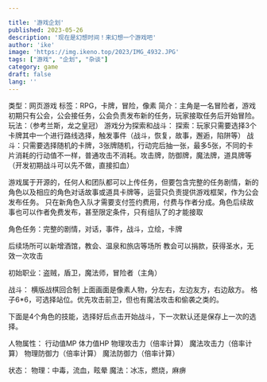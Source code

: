 ```yaml
---

title: '游戏企划'
published: 2023-05-26
description: '现在是幻想时间！来幻想一个游戏吧'
author: 'ike'
image: 'https://img.ikeno.top/2023/IMG_4932.JPG'
tags: ["游戏", "企划", "杂谈"]
category: game
draft: false
lang: ''
---
```


类型：网页游戏
标签：RPG，卡牌，冒险，像素
简介：主角是一名冒险者，游戏初期只有公会，公会接任务，公会负责发布新的任务，玩家接取任务后开始冒险。
玩法：（参考兰斯，龙之皇冠）
游戏分为探索和战斗：
探索：玩家只需要选择3个卡牌其中一个进行路线选择，触发事件（战斗，恢复，故事，邂逅，陷阱等）
战斗：只需要选择随机的卡牌，3张牌随机，行动完后抽一张，最多5张，不同的卡片消耗的行动值不一样，普通攻击不消耗。攻击牌，防御牌，魔法牌，道具牌等（开发初期战斗可以先不做，直接扣血）

游戏属于开源的，任何人和团队都可以上传任务，但要包含完整的任务剧情，新的角色以及相应的角色对话故事或道具卡牌等，运营只负责提供游戏框架，作为公会发布任务。
只在新角色入队才需要支付签约费用，付费与作者分成。角色后续故事也可以作者免费发布，甚至限定条件，只有组队了的才能接取

角色任务：完整的剧情，对话，事件，战斗，立绘，卡牌

后续场所可以新增酒馆，教会、温泉和旅店等场所
教会可以捐款，获得圣水，无效一次攻击

初始职业：盗贼，盾卫，魔法师，冒险者（主角）

战斗：
横版战棋回合制
上面画面是像素人物，分左右，左边友方，右边敌方。
格子6*6，可选择站位。优先攻击前卫，但也有魔法攻击和偷袭之类的。

下面是4个角色的技能，选择好后点击开始战斗，下一次默认还是保存上一次的选择。

人物属性：
行动值MP
体力值HP
物理攻击力（倍率计算）
魔法攻击力（倍率计算）
物理防御力（倍率计算）
魔法防御力（倍率计算）

状态：
物理：中毒，流血，眩晕
魔法：冰冻，燃烧，麻痹




